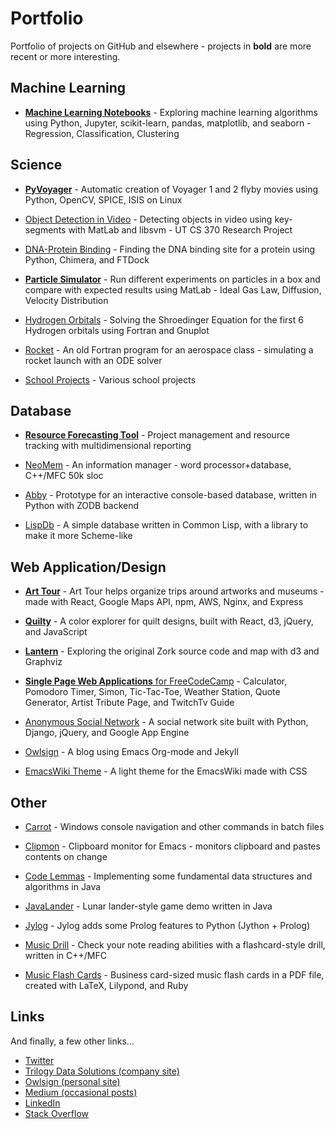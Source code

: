 # Portfolio

Portfolio of projects on GitHub and elsewhere - projects in **bold** are more recent or more interesting.


## Machine Learning

* [**Machine Learning Notebooks**](https://github.com/bburns/Machine-Learning) - Exploring machine learning algorithms using Python, Jupyter, scikit-learn, pandas, matplotlib, and seaborn - Regression, Classification, Clustering


## Science

* [**PyVoyager**](https://github.com/bburns/PyVoyager) - Automatic creation of Voyager 1 and 2 flyby movies using Python, OpenCV, SPICE, ISIS on Linux 

* [Object Detection in Video](https://github.com/bburns/Object-Detection-in-Video) - Detecting objects in video using key-segments with MatLab and libsvm - UT CS 370 Research Project 

* [DNA-Protein Binding](https://github.com/bburns/DNA-Protein-Binding) - Finding the DNA binding site for a protein using Python, Chimera, and FTDock 

* [**Particle Simulator**](https://github.com/bburns/Particle-Simulator) - Run different experiments on particles in a box and compare with expected results using MatLab - Ideal Gas Law, Diffusion, Velocity Distribution 

* [Hydrogen Orbitals](https://github.com/bburns/Hydrogen-Orbitals) - Solving the Shroedinger Equation for the first 6 Hydrogen orbitals using Fortran and Gnuplot 

* [Rocket](https://github.com/bburns/rocket.f77) - An old Fortran program for an aerospace class - simulating a rocket launch with an ODE solver 

* [School Projects](https://github.com/bburns/School-Projects) - Various school projects 


## Database

* [**Resource Forecasting Tool**](http://trilogydata.org) - Project management and resource tracking with multidimensional reporting

* [NeoMem](https://github.com/bburns/NeoMem) - An information manager - word processor+database, C++/MFC 50k sloc

* [Abby](https://github.com/bburns/Abby) - Prototype for an interactive console-based database, written in Python with ZODB backend 

* [LispDb](https://github.com/bburns/LispDb) - A simple database written in Common Lisp, with a library to make it more Scheme-like 


## Web Application/Design

* [**Art Tour**](https://github.com/bburns/Art-Tour) - Art Tour helps organize trips around artworks and museums - made with React, Google Maps API, npm, AWS, Nginx, and Express 

* [**Quilty**](https://github.com/bburns/Quilty) - A color explorer for quilt designs, built with React, d3, jQuery, and JavaScript 

* [**Lantern**](https://github.com/bburns/Lantern) - Exploring the original Zork source code and map with d3 and Graphviz 

* [**Single Page Web Applications** for FreeCodeCamp](https://github.com/bburns/WebApplications) - Calculator, Pomodoro Timer, Simon, Tic-Tac-Toe, Weather Station, Quote Generator, Artist Tribute Page, and TwitchTv Guide

* [Anonymous Social Network](https://github.com/bburns/Anonymous-Social-Network) - A social network site built with Python, Django, jQuery, and Google App Engine 

* [Owlsign](https://github.com/bburns/bburns.github.io) - A blog using Emacs Org-mode and Jekyll 

* [EmacsWiki Theme](https://github.com/bburns/emacswiki-light-theme) - A light theme for the EmacsWiki made with CSS


## Other

* [Carrot](https://github.com/bburns/Carrot) - Windows console navigation and other commands in batch files

* [Clipmon](https://github.com/bburns/clipmon) - Clipboard monitor for Emacs - monitors clipboard and pastes contents on change 

* [Code Lemmas](https://github.com/bburns/code-lemmas) - Implementing some fundamental data structures and algorithms in Java

* [JavaLander](https://github.com/bburns/JavaLander) - Lunar lander-style game demo written in Java 

* [Jylog](https://github.com/bburns/Jylog) - Jylog adds some Prolog features to Python (Jython + Prolog) 

* [Music Drill](https://github.com/bburns/Music-Drill) - Check your note reading abilities with a flashcard-style drill, written in C++/MFC

* [Music Flash Cards](https://github.com/bburns/Music-Flash-Cards) - Business card-sized music flash cards in a PDF file, created with LaTeX, Lilypond, and Ruby 



## Links

And finally, a few other links...

* [Twitter](http://twitter.com/bburnskm)
* [Trilogy Data Solutions (company site)](http://trilogydata.org)
* [Owlsign (personal site)](http://owlsign.org)
* [Medium (occasional posts)](https://medium.com/@bburnskm)
* [LinkedIn](https://www.linkedin.com/in/bburnskm)
* [Stack Overflow](http://stackoverflow.com/users/story/243392)


